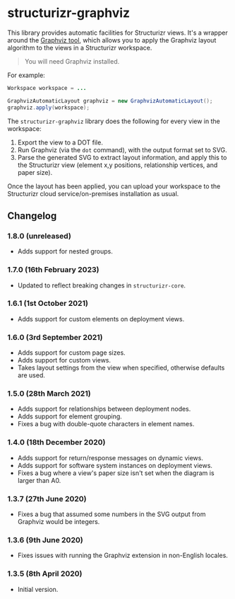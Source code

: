 # structurizr-graphviz

This library provides automatic facilities for Structurizr views.
It's a wrapper around the [Graphviz tool](http://www.graphviz.org),
which allows you to apply the Graphviz layout algorithm to the views in a Structurizr workspace.

> You will need Graphviz installed.

For example:

```java
Workspace workspace = ...

GraphvizAutomaticLayout graphviz = new GraphvizAutomaticLayout();
graphviz.apply(workspace);
```

The ```structurizr-graphviz``` library does the following for every view in the workspace:

1. Export the view to a DOT file.
2. Run Graphviz (via the ```dot``` command), with the output format set to SVG.
3. Parse the generated SVG to extract layout information, and apply this to the Structurizr view (element x,y positions, relationship vertices, and paper size).

Once the layout has been applied, you can upload your workspace to the Structurizr cloud service/on-premises installation as usual.

## Changelog

### 1.8.0 (unreleased)

- Adds support for nested groups.

### 1.7.0 (16th February 2023)

- Updated to reflect breaking changes in `structurizr-core`.

### 1.6.1 (1st October 2021)

- Adds support for custom elements on deployment views.

### 1.6.0 (3rd September 2021)

- Adds support for custom page sizes.
- Adds support for custom views.
- Takes layout settings from the view when specified, otherwise defaults are used.

### 1.5.0 (28th March 2021)

- Adds support for relationships between deployment nodes.
- Adds support for element grouping.
- Fixes a bug with double-quote characters in element names.

### 1.4.0 (18th December 2020)

- Adds support for return/response messages on dynamic views.
- Adds support for software system instances on deployment views.
- Fixes a bug where a view's paper size isn't set when the diagram is larger than A0.

### 1.3.7 (27th June 2020)

- Fixes a bug that assumed some numbers in the SVG output from Graphviz would be integers.

### 1.3.6 (9th June 2020)

- Fixes issues with running the Graphviz extension in non-English locales.

### 1.3.5 (8th April 2020)

- Initial version.

